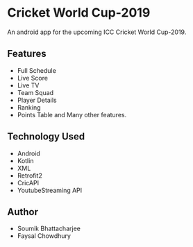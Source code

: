 # Cricket World Cup-2019
An android app for the upcoming ICC Cricket World Cup-2019.

## Features
- Full Schedule
- Live Score
- Live TV
- Team Squad
- Player Details
- Ranking
- Points Table and Many other features. 

## Technology Used
- Android
- Kotlin
- XML
- Retrofit2
- CricAPI
- YoutubeStreaming API

## Author
- Soumik Bhattacharjee
- Faysal Chowdhury


